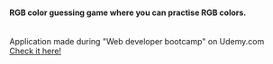 <h4>RGB color guessing game where you can practise RGB colors.</h4>
<br>Application made during "Web developer bootcamp" on Udemy.com
<br>
<a href="https://aldonalis.github.io/Color-game">Check it here!</a>

